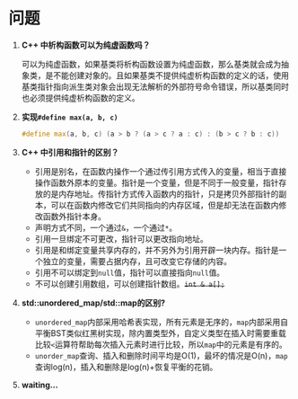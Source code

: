 # 问题

1. **C++ 中析构函数可以为纯虚函数吗？**

   可以为纯虚函数，如果基类将析构函数设置为纯虚函数，那么基类就会成为抽象类，是不能创建对象的。且如果基类不提供纯虚析构函数的定义的话，使用基类指针指向派生类对象会出现无法解析的外部符号命令错误，所以基类同时也必须提供纯虚析构函数的定义。

2. **实现`#define max(a, b, c)`**

   ```c++
   #define max(a, b, c) (a > b ? (a > c ? a : c) : (b > c ? b : c))
   ```

3. **C++ 中引用和指针的区别？**
   * 引用是别名，在函数内操作一个通过传引用方式传入的变量，相当于直接操作函数外原本的变量。指针是一个变量，但是不同于一般变量，指针存放的是内存地址。传指针方式传入函数内的指针，只是拷贝外部指针的副本，可以在函数内修改它们共同指向的内存区域，但是却无法在函数内修改函数外指针本身。
   * 声明方式不同，一个通过`&`，一个通过`*`。
   * 引用一旦绑定不可更改，指针可以更改指向地址。
   * 引用是和绑定变量共享内存的，并不另外为引用开辟一块内存。指针是一个独立的变量，需要占据内存，且可改变它存储的内容。
   * 引用不可以绑定到`null`值，指针可以直接指向`null`值。
   * 不可以创建引用数组，可以创建指针数组。~~`int & a[];`~~

4. **std::unordered_map/std::map的区别?**
   * `unordered_map`内部采用哈希表实现，所有元素是无序的，`map`内部采用自平衡BST类似红黑树实现，除内置类型外，自定义类型在插入时需要重载比较`<`运算符帮助每次插入元素时进行比较，所以`map`中的元素是有序的。
   * `unorder_map`查询、插入和删除时间平均是O(1)，最坏的情况是O(n)，`map`查询log(n)，插入和删除是log(n)+恢复平衡的花销。

5. **waiting...**
